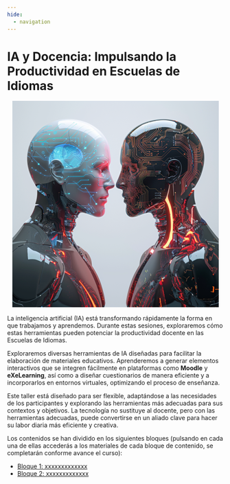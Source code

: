 ```yaml
---
hide:
  - navigation
---
```


# IA y Docencia: Impulsando la Productividad en Escuelas de Idiomas

<p align="center">
  <img src="assets/coverIA&Ciber.webp" alt="Cover IA">
</p>


La inteligencia artificial (IA) está transformando rápidamente la forma en que trabajamos y aprendemos. Durante estas sesiones, exploraremos cómo estas herramientas pueden potenciar la productividad docente en las Escuelas de Idiomas.

Exploraremos diversas herramientas de IA diseñadas para facilitar la elaboración de materiales educativos. Aprenderemos a generar elementos interactivos que se integren fácilmente en plataformas como **Moodle** y **eXeLearning**, así como a diseñar cuestionarios de manera eficiente y a incorporarlos en entornos virtuales, optimizando el proceso de enseñanza.

Este taller está diseñado para ser flexible, adaptándose a las necesidades de los participantes y explorando las herramientas más adecuadas para sus contextos y objetivos. La tecnología no sustituye al docente, pero con las herramientas adecuadas, puede convertirse en un aliado clave para hacer su labor diaria más eficiente y creativa.

Los contenidos se han dividido en los siguientes bloques (pulsando en cada una de ellas accederás a los materiales de cada bloque de contenido, se completarán conforme avance el curso):

- [Bloque 1: xxxxxxxxxxxxx](bloque1.md)
- [Bloque 2: xxxxxxxxxxxxx](bloque2.md)


